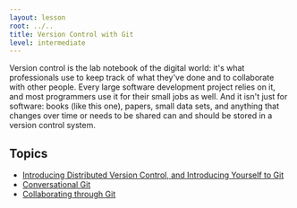 ```yaml
---
layout: lesson
root: ../..
title: Version Control with Git
level: intermediate
---
```

Version control is the lab notebook of the digital world:
it's what professionals use to keep track of what they've done
and to collaborate with other people.
Every large software development project relies on it,
and most programmers use it for their small jobs as well.
And it isn't just for software:
books (like this one),
papers,
small data sets,
and anything that changes over time or needs to be shared
can and should be stored in a version control system.

Topics
------
* [Introducing Distributed Version Control, and Introducing
Yourself to Git](00-intro.html)
* [Conversational Git](01-gitlocal.html)
* [Collaborating through Git](02-collaborating.html)
